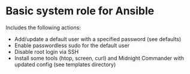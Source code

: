 # Basic system role for Ansible

Includes the following actions:
- Add/update a default user with a specified password (see defaults)
- Enable passwordless sudo for the default user
- Disable root login via SSH
- Install some tools (htop, screen, curl) and Midnight Commander with updated config (see templates directory)
